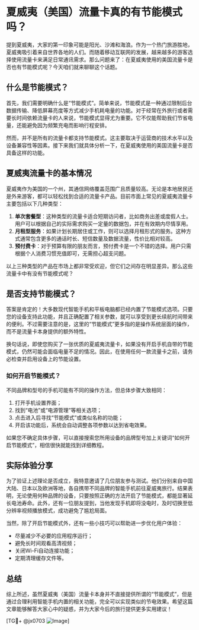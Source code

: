 # 夏威夷（美国）流量卡真的有节能模式吗？

提到夏威夷，大家的第一印象可能是阳光、沙滩和海浪。作为一个热门旅游胜地，夏威夷吸引着来自世界各地的人们。而随着移动互联网的发展，越来越多的游客选择使用流量卡来满足日常通讯需求。那么问题来了：在夏威夷使用的美国流量卡是否也有节能模式呢？今天咱们就来聊聊这个话题。

## 什么是节能模式？

首先，我们需要明确什么是“节能模式”。简单来说，节能模式是一种通过限制后台数据传输、降低屏幕亮度等方式减少手机耗电量的功能。对于经常在外旅行或者需要长时间依赖流量卡的人来说，节能模式显得尤为重要。它不仅能帮助我们节省电量，还能避免因为频繁充电而影响行程安排。

然而，并不是所有的流量卡都支持节能模式。这主要取决于运营商的技术水平以及设备兼容性等因素。接下来我们就具体分析一下，在夏威夷使用的美国流量卡是否具备这样的功能。

## 夏威夷流量卡的基本情况

夏威夷作为美国的一个州，其通信网络覆盖范围广且质量较高。无论是本地居民还是外来游客，都可以轻松找到合适的流量卡产品。目前市面上常见的夏威夷流量卡主要包括以下几种类型：

1. **单次套餐型**：这种类型的流量卡适合短期访问者，比如商务出差或度假人士。用户可以根据自己的实际需求购买一定量的数据包，并在有效期内尽情享用。
2. **月租型服务**：如果计划长期居住或工作，则可以选择月租形式的服务。这种方式通常包含更多的通话时长、短信数量及数据流量，性价比相对较高。
3. **预付费卡**：对于预算有限的朋友而言，预付费卡是一个不错的选择。用户只需根据个人消费习惯充值即可，无需担心超支问题。

以上三种类型的产品在市场上都非常受欢迎，但它们之间存在明显差异。那么这些流量卡中有没有节能模式呢？

## 是否支持节能模式？

答案是肯定的！大多数现代智能手机和平板电脑都已经内置了节能模式选项。只要您的设备支持此功能，并且正确配置了相关参数，就可以享受到更长续航时间带来的便利。不过需要注意的是，这里的“节能模式”更多指的是操作系统层面的操作，而不是流量卡本身提供的额外特性。

换句话说，即使您购买了一张优质的夏威夷流量卡，如果没有开启手机自带的节能模式，仍然可能会面临电量不足的情况。因此，在使用任何一款流量卡之前，请务必检查并启用设备上的节能设置。

### 如何开启节能模式？

不同品牌和型号的手机可能有不同的操作方法，但总体步骤大致相同：

1. 打开手机设置界面；
2. 找到“电池”或“电源管理”等相关选项；
3. 点击进入后寻找“节能模式”或类似名称的功能；
4. 开启该功能后，系统会自动调整各项参数以达到省电效果。

如果您不确定具体步骤，可以直接搜索您所用设备的品牌型号加上关键词“如何开启节能模式”，相信很快就能找到详细教程。

## 实际体验分享

为了验证上述理论是否成立，我特意邀请了几位朋友参与测试。他们分别来自中国大陆、日本以及欧洲等地，各自携带不同品牌的智能手机前往夏威夷旅行。结果表明，无论使用何种品牌的设备，只要按照正确的方法开启了节能模式，都能显著延长电池寿命。此外，还有一位朋友提到，当他发现手机即将没电时，及时切换至低分辨率视频播放模式，成功避免了尴尬局面。

当然，除了开启节能模式外，还有一些小技巧可以帮助进一步优化用户体验：

- 尽量减少不必要的应用程序运行；
- 避免长时间观看高清视频；
- 关闭Wi-Fi自动连接功能；
- 定期清理缓存文件等。

## 总结

综上所述，虽然夏威夷（美国）流量卡本身并不直接提供所谓的“节能模式”，但是通过合理利用智能手机内置的相关功能，完全可以实现类似的节电效果。希望这篇文章能够解答大家心中的疑惑，并为大家今后的旅行提供更多实用建议！

[TG💪+ @jx0703 ![Image](https://github.com/user-attachments/assets/dbca1d08-cadb-493c-b0ec-ad6f7a83f270)]